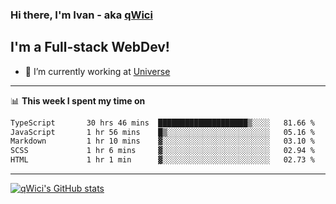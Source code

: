 ### Hi there, I'm Ivan - aka [qWici][website]

## I'm a Full-stack WebDev!
- 🔭 I’m currently working at [Universe][universe]

---

📊 **This week I spent my time on**
<!--START_SECTION:waka-->

```txt
TypeScript       30 hrs 46 mins  ████████████████████▒░░░░   81.66 %
JavaScript       1 hr 56 mins    █▒░░░░░░░░░░░░░░░░░░░░░░░   05.16 %
Markdown         1 hr 10 mins    ▓░░░░░░░░░░░░░░░░░░░░░░░░   03.10 %
SCSS             1 hr 6 mins     ▓░░░░░░░░░░░░░░░░░░░░░░░░   02.94 %
HTML             1 hr 1 min      ▓░░░░░░░░░░░░░░░░░░░░░░░░   02.73 %
```

<!--END_SECTION:waka-->

---

[![qWici's GitHub stats](https://github-readme-stats.vercel.app/api?username=qWici)](https://github.com/qWici/github-readme-stats)

[website]: https://devkucher.com
[twitter]: https://twitter.com/KucherDev
[linkedin]: https://www.linkedin.com/in/ivankucher
[universe]: https://universeapps.limited
